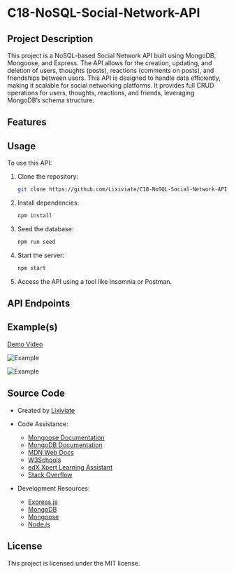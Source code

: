 # C18-NoSQL-Social-Network-API

## Project Description

This project is a NoSQL-based Social Network API built using MongoDB, Mongoose, and Express. The API allows for the creation, updating, and deletion of users, thoughts (posts), reactions (comments on posts), and friendships between users. This API is designed to handle data efficiently, making it scalable for social networking platforms. It provides full CRUD operations for users, thoughts, reactions, and friends, leveraging MongoDB’s schema structure.

## Features

## Usage

To use this API:

1. Clone the repository:
   ```bash
   git clone https://github.com/Lixiviate/C18-NoSQL-Social-Network-API.git
   ```
2. Install dependencies:
   ```bash
   npm install
   ```
3. Seed the database:
   ```bash
   npm run seed
   ```
4. Start the server:
   ```bash
   npm start
   ```
5. Access the API using a tool like Insomnia or Postman.

## API Endpoints

## Example(s)

[Demo Video]()

![Example](./images/Example1.png)

![Example](./images/Example2.png)

## Source Code

- Created by [Lixiviate](https://github.com/Lixiviate)

- Code Assistance:

  - [Mongoose Documentation](https://mongoosejs.com/)
  - [MongoDB Documentation](https://www.mongodb.com/docs/)
  - [MDN Web Docs](https://developer.mozilla.org/en-US/)
  - [W3Schools](https://www.w3schools.com/)
  - [edX Xpert Learning Assistant](https://www.edx.org/)
  - [Stack Overflow](https://stackoverflow.com/)

- Development Resources:

  - [Express.js](https://www.npmjs.com/package/express)
  - [MongoDB](https://www.mongodb.com/)
  - [Mongoose](https://www.npmjs.com/package/mongoose)
  - [Node.js](https://nodejs.org/)

## License

This project is licensed under the MIT license.

